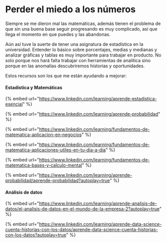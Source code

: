 # Perder el miedo a los números

Siempre se me dieron mal las matemáticas, además tienen el problema de que sin una buena base seguir progresando es muy complicado, así que llega el momento en que puedes y las abandonas.

Aún así tuve la suerte de tener una asignatura de estadística en la universidad. Entender lo básico sobre porcentajes, medias y medianas y analizar gráficas y tablas es muy importante para trabajar en producto. No solo porque nos hará falta trabajar con herramientas de analítica sino porque en las anomalías descubriremos historias y oportunidades.

Estos recursos son los que me están ayudando a mejorar:

#### Estadística y Matemáticas

{% embed url="https://www.linkedin.com/learning/aprende-estadistica-esencial" %}

{% embed url="https://www.linkedin.com/learning/aprende-probabilidad" %}

{% embed url="https://www.linkedin.com/learning/fundamentos-de-matematica-aplicacion-en-negocios" %}

{% embed url="https://www.linkedin.com/learning/fundamentos-de-matematica-aplicaciones-utiles-en-tu-dia-a-dia" %}

{% embed url="https://www.linkedin.com/learning/fundamentos-de-matematica-bases-y-calculo-mental" %}

{% embed url="https://www.linkedin.com/learning/aprende-probabilidad/aprende-probabilidad?autoplay=true" %}

#### Análisis de datos

{% embed url="https://www.linkedin.com/learning/aprende-analisis-de-datos/el-analisis-de-datos-en-el-mundo-de-la-empresa-2?autoplay=true" %}

{% embed url="https://www.linkedin.com/learning/aprende-data-science-cuenta-historias-con-los-datos/aprende-data-science-cuenta-historias-con-los-datos?autoplay=true" %}
